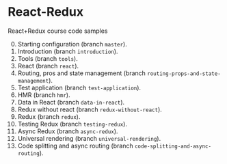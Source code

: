 # React-Redux
React+Redux course code samples

0. Starting configuration (branch `master`).
1. Introduction (branch `introduction`).
2. Tools (branch `tools`).
3. React (branch `react`).
4. Routing, pros and state management (branch `routing-props-and-state-management`).
5. Test application (branch `test-application`).
6. HMR (branch `hmr`).
7. Data in React (branch `data-in-react`).
8. Redux without react (branch `redux-without-react`).
9. Redux (branch `redux`).
10. Testing Redux (branch `testing-redux`).
11. Async Redux (branch `async-redux`).
12. Universal rendering (branch `universal-rendering`).
13. Code splitting and async routing (branch `code-splitting-and-async-routing`).
